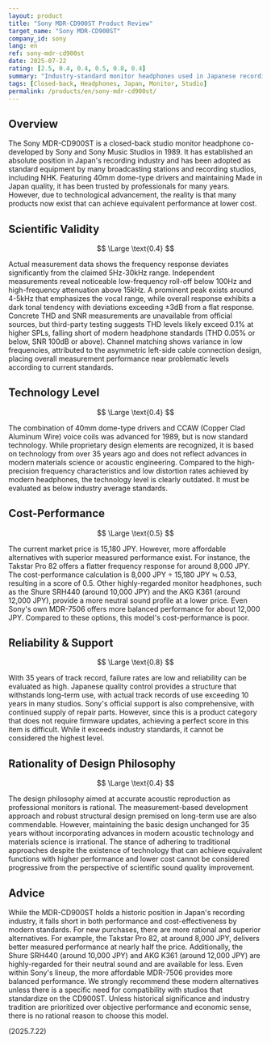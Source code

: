 ```yaml
---
layout: product
title: "Sony MDR-CD900ST Product Review"
target_name: "Sony MDR-CD900ST"
company_id: sony
lang: en
ref: sony-mdr-cd900st
date: 2025-07-22
rating: [2.5, 0.4, 0.4, 0.5, 0.8, 0.4]
summary: "Industry-standard monitor headphones used in Japanese recording studios for many years. Trusted by professionals for over 30 years since its 1989 release, but its performance and cost-effectiveness are significantly outdated by modern standards."
tags: [Closed-back, Headphones, Japan, Monitor, Studio]
permalink: /products/en/sony-mdr-cd900st/
---
```

## Overview

The Sony MDR-CD900ST is a closed-back studio monitor headphone co-developed by Sony and Sony Music Studios in 1989. It has established an absolute position in Japan's recording industry and has been adopted as standard equipment by many broadcasting stations and recording studios, including NHK. Featuring 40mm dome-type drivers and maintaining Made in Japan quality, it has been trusted by professionals for many years. However, due to technological advancement, the reality is that many products now exist that can achieve equivalent performance at lower cost.

## Scientific Validity

$$ \Large \text{0.4} $$

Actual measurement data shows the frequency response deviates significantly from the claimed 5Hz-30kHz range. Independent measurements reveal noticeable low-frequency roll-off below 100Hz and high-frequency attenuation above 15kHz. A prominent peak exists around 4-5kHz that emphasizes the vocal range, while overall response exhibits a dark tonal tendency with deviations exceeding ±3dB from a flat response. Concrete THD and SNR measurements are unavailable from official sources, but third-party testing suggests THD levels likely exceed 0.1% at higher SPLs, falling short of modern headphone standards (THD 0.05% or below, SNR 100dB or above). Channel matching shows variance in low frequencies, attributed to the asymmetric left-side cable connection design, placing overall measurement performance near problematic levels according to current standards.

## Technology Level

$$ \Large \text{0.4} $$

The combination of 40mm dome-type drivers and CCAW (Copper Clad Aluminum Wire) voice coils was advanced for 1989, but is now standard technology. While proprietary design elements are recognized, it is based on technology from over 35 years ago and does not reflect advances in modern materials science or acoustic engineering. Compared to the high-precision frequency characteristics and low distortion rates achieved by modern headphones, the technology level is clearly outdated. It must be evaluated as below industry average standards.

## Cost-Performance

$$ \Large \text{0.5} $$

The current market price is 15,180 JPY. However, more affordable alternatives with superior measured performance exist. For instance, the Takstar Pro 82 offers a flatter frequency response for around 8,000 JPY. The cost-performance calculation is 8,000 JPY ÷ 15,180 JPY ≒ 0.53, resulting in a score of 0.5. Other highly-regarded monitor headphones, such as the Shure SRH440 (around 10,000 JPY) and the AKG K361 (around 12,000 JPY), provide a more neutral sound profile at a lower price. Even Sony's own MDR-7506 offers more balanced performance for about 12,000 JPY. Compared to these options, this model's cost-performance is poor.

## Reliability & Support

$$ \Large \text{0.8} $$

With 35 years of track record, failure rates are low and reliability can be evaluated as high. Japanese quality control provides a structure that withstands long-term use, with actual track records of use exceeding 10 years in many studios. Sony's official support is also comprehensive, with continued supply of repair parts. However, since this is a product category that does not require firmware updates, achieving a perfect score in this item is difficult. While it exceeds industry standards, it cannot be considered the highest level.

## Rationality of Design Philosophy

$$ \Large \text{0.4} $$

The design philosophy aimed at accurate acoustic reproduction as professional monitors is rational. The measurement-based development approach and robust structural design premised on long-term use are also commendable. However, maintaining the basic design unchanged for 35 years without incorporating advances in modern acoustic technology and materials science is irrational. The stance of adhering to traditional approaches despite the existence of technology that can achieve equivalent functions with higher performance and lower cost cannot be considered progressive from the perspective of scientific sound quality improvement.

## Advice

While the MDR-CD900ST holds a historic position in Japan's recording industry, it falls short in both performance and cost-effectiveness by modern standards. For new purchases, there are more rational and superior alternatives. For example, the Takstar Pro 82, at around 8,000 JPY, delivers better measured performance at nearly half the price. Additionally, the Shure SRH440 (around 10,000 JPY) and AKG K361 (around 12,000 JPY) are highly-regarded for their neutral sound and are available for less. Even within Sony's lineup, the more affordable MDR-7506 provides more balanced performance. We strongly recommend these modern alternatives unless there is a specific need for compatibility with studios that standardize on the CD900ST. Unless historical significance and industry tradition are prioritized over objective performance and economic sense, there is no rational reason to choose this model.

(2025.7.22)
